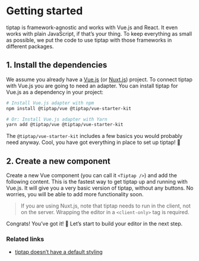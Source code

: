 # Getting started

tiptap is framework-agnostic and works with Vue.js and React. It even works with plain JavaScript, if that’s your thing. To keep everything as small as possible, we put the code to use tiptap with those frameworks in different packages.

## 1. Install the dependencies

We assume you already have a [Vue.js](https://cli.vuejs.org/) (or [Nuxt.js](https://nuxtjs.org/)) project. To connect tiptap with Vue.js you are going to need an adapter. You can install tiptap for Vue.js as a dependency in your project:

```bash
# Install Vue.js adapter with npm
npm install @tiptap/vue @tiptap/vue-starter-kit

# Or: Install Vue.js adapter with Yarn
yarn add @tiptap/vue @tiptap/vue-starter-kit
```

The `@tiptap/vue-starter-kit` includes a few basics you would probably need anyway. Cool, you have got everything in place to set up tiptap! 🙌

## 2. Create a new component

Create a new Vue component (you can call it `<Tiptap />`) and add the following content. This is the fastest way to get tiptap up and running with Vue.js. It will give you a very basic version of tiptap, without any buttons. No worries, you will be able to add more functionality soon.

<demo name="GettingStarted" />

> If you are using Nuxt.js, note that tiptap needs to run in the client, not on the server. Wrapping the editor in a `<client-only>` tag is required.

Congrats! You’ve got it! 🎉 Let’s start to build your editor in the next step.

### Related links

* [tiptap doesn’t have a default styling](#)
